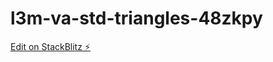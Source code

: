 # l3m-va-std-triangles-48zkpy

[Edit on StackBlitz ⚡️](https://stackblitz.com/edit/l3m-va-std-triangles-48zkpy)